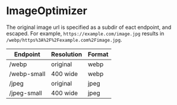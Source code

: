 # ImageOptimizer

The original image url is specified as a subdir of eact endpoint, and escaped. For example, `https://example.com/image.jpg` results in `/webp/https%3A%2F%2Fexample.com%2Fimage.jpg`.

| Endpoint    | Resolution | Format |
| ----------- | ---------- | ------ |
| /webp       | original   | webp   |
| /webp-small | 400 wide   | webp   |
| /jpeg       | original   | jpeg   |
| /jpeg-small | 400 wide   | jpeg   |

